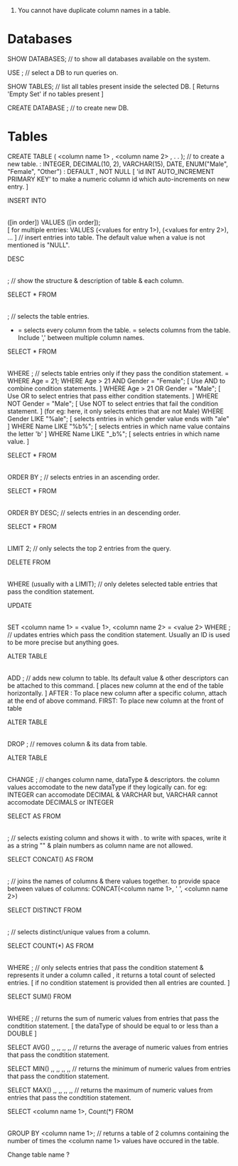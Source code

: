 1. You cannot have duplicate column names in a table.

# Databases
SHOW DATABASES;
// to show all databases available on the system.

USE <db name>;
// select a DB to run queries on.

SHOW TABLES;
// list all tables present inside the selected DB.   [ Returns 'Empty Set' if no tables present ]

CREATE DATABASE <db name>;
// to create new DB.


# Tables
CREATE TABLE <table name> (
    <column name 1> <dataType>,
    <column name 2> <dataType>,
    .
    .
);
// to create a new table.
<dataType> : INTEGER, DECIMAL(10, 2), VARCHAR(15), DATE, ENUM("Male", "Female", "Other")
<descriptors> : DEFAULT <default value>, NOT NULL
                [ 'id INT AUTO_INCREMENT PRIMARY KEY' to make a numeric column id which auto-increments on new entry. ]

INSERT INTO <table name> (<column names>[in order]) VALUES (<values>[in order]);       
[ for multiple entries: VALUES (<values for entry 1>), (<values for entry 2>), ... ]
// insert entries into table.
The default value when a value is not mentioned is "NULL".

DESC <table name>;
// show the structure & description of table & each column.

SELECT * FROM <table name>;
// selects the table entries.
* = selects every column from the table.
<column name> = selects columns from the table. Include ',' between multiple column names.

SELECT * FROM <table name> WHERE <condition statement>;
// selects table entries only if they pass the condition statement.
<condition statement> = WHERE Age = 21;
                        WHERE Age > 21 AND Gender = "Female";   [ Use AND to combine condition statements. ]
                        WHERE Age > 21 OR Gender = "Male";   [ Use OR to select entries that pass either condition statements. ]
                        WHERE NOT Gender = "Male";   [ Use NOT to select entries that fail the condition statement. ]   (for eg: here, it only selects entries that are not Male)
                        WHERE Gender LIKE "%ale";   [ selects entries in which gender value ends with "ale" ]
                        WHERE Name LIKE "%b%";  [ selects entries in which name value contains the letter 'b' ]
                        WHERE Name LIKE "_b%";  [ selects entries in which name value. ]

SELECT * FROM <table name> ORDER BY <column name>;
// selects entries in an ascending order.

SELECT * FROM <table name> ORDER BY <column name> DESC;
// selects entries in an descending order.

SELECT * FROM <table name> LIMIT 2;
// only selects the top 2 entries from the query.

DELETE FROM <table name> WHERE <condition statement> (usually with a LIMIT);
// only deletes selected table entries that pass the condition statement.

UPDATE <table name> SET <column name 1> = <value 1>, <column name 2> = <value 2> WHERE <condition statement>;
// updates entries which pass the condition statement. Usually an ID is used to be more precise but anything goes.

ALTER TABLE <table name> ADD <new column name> <dataType>;
// adds new column to table. Its default value & other descriptors can be attached to this command.
   [ places new column at the end of the table horizontally. ]
   AFTER <column name>: To place new column after a specific column, attach at the end of above command.
   FIRST: To place new column at the front of table

ALTER TABLE <table name> DROP <column name>;
// removes column & its data from table.

ALTER TABLE <table name> CHANGE <column name> <new column name> <new dataType>;
// changes column name, dataType & descriptors. 
   the column values accomodate to the new dataType if they logically can.
   for eg: INTEGER can accomodate DECIMAL & VARCHAR but,
           VARCHAR cannot accomodate DECIMALS or INTEGER

SELECT <column name> AS <different column name> FROM <table name>;
// selects existing column and shows it with <different column name>.
   to write <different column name> with spaces, write it as a string "" & plain numbers as column name are not allowed.

SELECT CONCAT(<column names>) AS <different column name> FROM <table name>;
// joins the names of columns & there values together.
   to provide space between values of columns: CONCAT(<column name 1>, ' ', <column name 2>)

SELECT DISTINCT <column name> FROM <table name>;
// selects distinct/unique values from a column.

SELECT COUNT(*) AS <column name> FROM <table name> WHERE <condtion statement>;
// only selects entries that pass the condition statement & represents it under a column called <new column name>, 
   it returns a total count of selected entries.
   [ if no condition statement is provided then all entries are counted. ]

SELECT SUM(<Numeric column name>) FROM <table name> WHERE <condition statment>;
// returns the sum of numeric values from entries that pass the condtition statement.
   [ the dataType of <Numeric column name> should be equal to or less than a DOUBLE ]

SELECT AVG()            ,,              ,,              ,,              ,,
// returns the average of numeric values from entries that pass the condtition statement.

SELECT MIN()            ,,              ,,              ,,              ,,
// returns the minimum of numeric values from entries that pass the condtition statement.

SELECT MAX()            ,,              ,,              ,,              ,,
// returns the maximum of numeric values from entries that pass the condtition statement.

SELECT <column name 1>, Count(*) FROM <table name> GROUP BY <column name 1>;
// returns a table of 2 columns containing the number of times the <column name 1> values have occured in the table.

Change table name ?